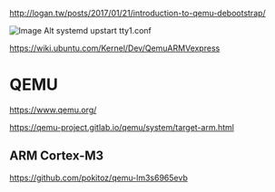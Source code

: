 http://logan.tw/posts/2017/01/21/introduction-to-qemu-debootstrap/  

![Image Alt systemd upstart tty1.conf]({{site.url}}/assets/img/emulation-systemd-tty1.conf.png )

https://wiki.ubuntu.com/Kernel/Dev/QemuARMVexpress  


QEMU  
==  
https://www.qemu.org/  

https://qemu-project.gitlab.io/qemu/system/target-arm.html  


ARM Cortex-M3  
--
https://github.com/pokitoz/qemu-lm3s6965evb  
